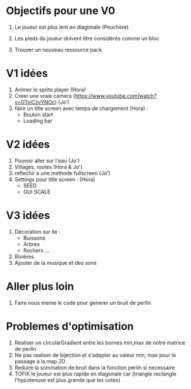 Objectifs pour une V0
======================
1. Le joueur est plus lent en diagonale (Peuchère)

2. Les pieds du joueur doivent être considérés comme un bloc

3. Trouver un nouveau ressource pack

V1 idées
=========
1. Animer le sprite player (Hora)
2. Creer une vraie camera (https://www.youtube.com/watch?v=GTxiCzvYNOc) (Jo')
4. faire un title screen avec temps de chargement (Hora) : 
    - Bouton start
    - Loading bar




V2 idées
========
1. Pouvoir aller sur l'eau (Jo')
2. Villages, routes (Hora & Jo')
3. reflechir a une methode fullscreen (Jo')
4. Settings pour title screen : (Hora)
    - SEED
    - GUI SCALE

V3 idées
==========
1. Décoration sur île  : 
    - Buissons
    - Arbres
    - Rochers ...
2. Rivières
3. Ajouter de la musique et des sons




Aller plus loin
===============
1. Faire nous meme le code pour generer un bruit de perlin

Problemes d'optimisation
========================

1. Realiser un circularGradient entre les bornes min,max de notre matrice de perlin
2. Ne pas realiser de bijection et s'adapter au valeur min, max pour le passage à la map 2D
3. Reduire la sommation de bruit dans la fonction perlin si necessaire
4. TOFIX le joueur est plus rapide en diagonale car (triangle rectangle l'hypotenuse est plus grande que les cotes)
